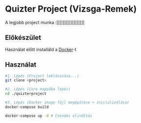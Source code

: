 # Quizter Project (Vizsga-Remek)

A legjobb project munka :]]]]]]]]]]]]]]]]]]

## Előkészület

Használat előtt installáld a [Docker](https://www.docker.com)-t

## Használat

```bash
#1. Lépés (Project leklónozása...)
git clone <project>

#2. Lépés (Core mappába lépés)
cd ./quizterproject

#3. Lépés (Docker image fájl megépítése + inicializálása)
docker-compose build 

docker-compose up -d # Csendes elindítás

```
